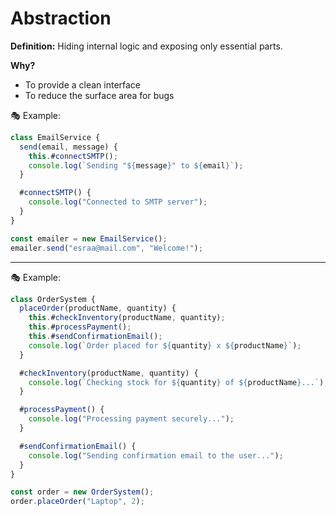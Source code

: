 # Abstraction

**Definition:** Hiding internal logic and exposing only essential parts.

**Why?**

- To provide a clean interface
- To reduce the surface area for bugs

🎭 Example:

```js
class EmailService {
  send(email, message) {
    this.#connectSMTP();
    console.log(`Sending "${message}" to ${email}`);
  }

  #connectSMTP() {
    console.log("Connected to SMTP server");
  }
}

const emailer = new EmailService();
emailer.send("esraa@mail.com", "Welcome!");
```

---

🎭 Example:

```js
class OrderSystem {
  placeOrder(productName, quantity) {
    this.#checkInventory(productName, quantity);
    this.#processPayment();
    this.#sendConfirmationEmail();
    console.log(`Order placed for ${quantity} x ${productName}`);
  }

  #checkInventory(productName, quantity) {
    console.log(`Checking stock for ${quantity} of ${productName}...`);
  }

  #processPayment() {
    console.log("Processing payment securely...");
  }

  #sendConfirmationEmail() {
    console.log("Sending confirmation email to the user...");
  }
}

const order = new OrderSystem();
order.placeOrder("Laptop", 2);
```
